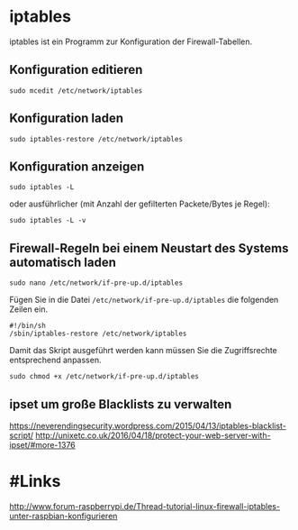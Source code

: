 # iptables
iptables ist ein Programm zur Konfiguration der Firewall-Tabellen.

## Konfiguration editieren

    sudo mcedit /etc/network/iptables
  
## Konfiguration laden

    sudo iptables-restore /etc/network/iptables
    
## Konfiguration anzeigen

    sudo iptables -L

oder ausführlicher (mit Anzahl der gefilterten Packete/Bytes je Regel):

    sudo iptables -L -v


## Firewall-Regeln bei einem Neustart des Systems automatisch laden

    sudo nano /etc/network/if-pre-up.d/iptables

Fügen Sie in die Datei `/etc/network/if-pre-up.d/iptables` die folgenden Zeilen ein.

    #!/bin/sh
    /sbin/iptables-restore /etc/network/iptables

Damit das Skript ausgeführt werden kann müssen Sie die Zugriffsrechte entsprechend anpassen.

    sudo chmod +x /etc/network/if-pre-up.d/iptables


## ipset um große Blacklists zu verwalten
https://neverendingsecurity.wordpress.com/2015/04/13/iptables-blacklist-script/
http://unixetc.co.uk/2016/04/18/protect-your-web-server-with-ipset/#more-1376

# #Links

http://www.forum-raspberrypi.de/Thread-tutorial-linux-firewall-iptables-unter-raspbian-konfigurieren
